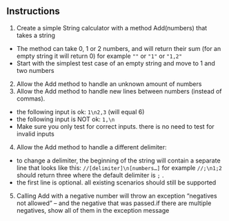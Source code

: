 ## Instructions

 1. Create a simple String calculator with a method Add(numbers) that takes a string
   - The method can take 0, 1 or 2 numbers, and will return their sum (for an empty string it will 
     return 0) for example ```""``` or ```"1"``` or ```"1,2"```
   - Start with the simplest test case of an empty string and move to 1 and two numbers
 2. Allow the Add method to handle an unknown amount of numbers
 3. Allow the Add method to handle new lines between numbers (instead of commas).
   - the following input is ok: ```1\n2,3``` (will equal 6)
   - the following input is NOT ok: ```1,\n```
   - Make sure you only test for correct inputs. there is no need to test for invalid inputs
 4. Allow the Add method to handle a different delimiter:
   - to change a delimiter, the beginning of the string will contain a separate line that looks like 
     this: ```//[delimiter]\n[numbers…]``` for example ```//;\n1;2``` should return three where the 
     default delimiter is ```;``` .
   - the first line is optional. all existing scenarios should still be supported
 5. Calling Add with a negative number will throw an exception “negatives not allowed” – and 
    the negative that was passed.if there are multiple negatives, show all of them in the exception message

